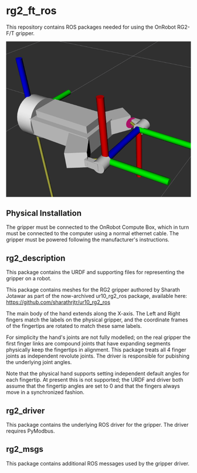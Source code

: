 rg2_ft_ros
============

This repository contains ROS packages needed for using the OnRobot RG2-F/T gripper.

![RG2-FT URDF](doc/rg2_ft_urdf.png "The RG2-FT URDF")

Physical Installation
-----------------------

The gripper must be connected to the OnRobot Compute Box, which in turn must be connected to the computer
using a normal ethernet cable.  The gripper must be powered following the manufacturer's instructions.


rg2_description
--------------------

This package contains the URDF and supporting files for representing the gripper on a robot.

This package contains meshes for the RG2 gripper authored by Sharath Jotawar as part of the now-archived
ur10_rg2_ros package, available here: https://github.com/sharathrjtr/ur10_rg2_ros

The main body of the hand extends along the X-axis.  The Left and Right fingers match the labels on the physical
gripper, and the coordinate frames of the fingertips are rotated to match these same labels.

For simplicity the hand's joints are not fully modelled; on the real gripper the first finger links are compound
joints that have expanding segments physically keep the fingertips in alignment.  This package treats all 4 finger
joints as independent revolute joints.  The driver is responsible for pubishing the underlying joint angles.

Note that the physical hand supports setting independent default angles for each fingertip.  At present this is not
supported; the URDF and driver both assume that the fingertip angles are set to 0 and that the fingers always move
in a synchronized fashion.


rg2_driver
--------------

This package contains the underlying ROS driver for the gripper.  The driver requires PyModbus.


rg2_msgs
--------------

This package contains additional ROS messages used by the gripper driver.
